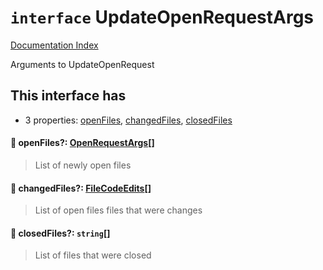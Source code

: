# `interface` UpdateOpenRequestArgs

[Documentation Index](../README.md)

Arguments to UpdateOpenRequest

## This interface has

- 3 properties:
[openFiles](#-openfiles-openrequestargs),
[changedFiles](#-changedfiles-filecodeedits),
[closedFiles](#-closedfiles-string)


#### 📄 openFiles?: [OpenRequestArgs](../interface.OpenRequestArgs/README.md)\[]

> List of newly open files



#### 📄 changedFiles?: [FileCodeEdits](../interface.FileCodeEdits/README.md)\[]

> List of open files files that were changes



#### 📄 closedFiles?: `string`\[]

> List of files that were closed



